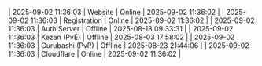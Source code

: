 | 2025-09-02 11:36:03 | Website | Online | 2025-09-02 11:36:02 |
| 2025-09-02 11:36:03 | Registration | Online | 2025-09-02 11:36:02 |
| 2025-09-02 11:36:03 | Auth Server | Offline | 2025-08-18 09:33:31 |
| 2025-09-02 11:36:03 | Kezan (PvE) | Offline | 2025-08-03 17:58:02 |
| 2025-09-02 11:36:03 | Gurubashi (PvP) | Offline | 2025-08-23 21:44:06 |
| 2025-09-02 11:36:03 | Cloudflare | Online | 2025-09-02 11:36:02 |
